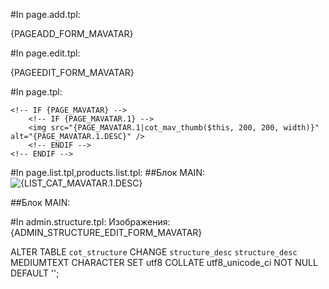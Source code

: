 #In page.add.tpl:

{PAGEADD_FORM_MAVATAR}



#In page.edit.tpl:

{PAGEEDIT_FORM_MAVATAR}



#In page.tpl:

    <!-- IF {PAGE_MAVATAR} -->
        <!-- IF {PAGE_MAVATAR.1} -->
        <img src="{PAGE_MAVATAR.1|cot_mav_thumb($this, 200, 200, width)}" alt="{PAGE_MAVATAR.1.DESC}" />
        <!-- ENDIF -->
    <!-- ENDIF -->


#In page.list.tpl,products.list.tpl:
##Блок MAIN:
    <!-- IF {LIST_CAT_MAVATAR} -->
        <!-- IF {LIST_CAT_MAVATAR.1} -->
        <img src="{LIST_CAT_MAVATAR.1|cot_mav_thumb($this, 200, 200, width)}" alt="{LIST_CAT_MAVATAR.1.DESC}" />
        <!-- ENDIF -->
    <!-- ENDIF -->

##Блок MAIN:



#In admin.structure.tpl:
                <tr>
                    <td>Изображения:</td>
                    <td>{ADMIN_STRUCTURE_EDIT_FORM_MAVATAR}</td>
                </tr>

ALTER TABLE  `cot_structure` CHANGE  `structure_desc`  `structure_desc` MEDIUMTEXT CHARACTER SET utf8 COLLATE utf8_unicode_ci NOT NULL DEFAULT  '';